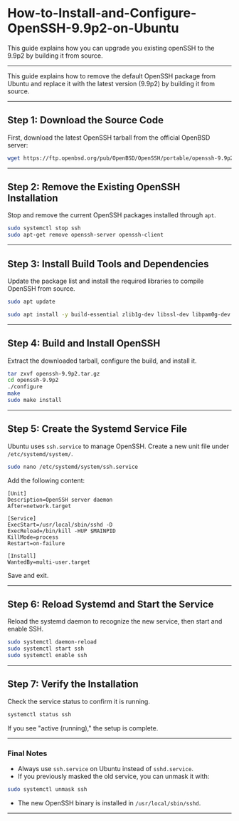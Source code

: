 # How-to-Install-and-Configure-OpenSSH-9.9p2-on-Ubuntu
This guide explains how you can upgrade you existing openSSH to the 9.9p2 by building it from source.

---

This guide explains how to remove the default OpenSSH package from Ubuntu and replace it with the latest version (9.9p2) by building it from source.

---

## Step 1: Download the Source Code

First, download the latest OpenSSH tarball from the official OpenBSD server:

```bash
wget https://ftp.openbsd.org/pub/OpenBSD/OpenSSH/portable/openssh-9.9p2.tar.gz
```

---

## Step 2: Remove the Existing OpenSSH Installation

Stop and remove the current OpenSSH packages installed through `apt`.

```bash
sudo systemctl stop ssh
sudo apt-get remove openssh-server openssh-client
```

---

## Step 3: Install Build Tools and Dependencies

Update the package list and install the required libraries to compile OpenSSH from source.

```bash
sudo apt update

sudo apt install -y build-essential zlib1g-dev libssl-dev libpam0g-dev libselinux1-dev libwrap0-dev libedit-dev libbsd-dev autoconf automake libtool pkg-config wget curl git
```

---

## Step 4: Build and Install OpenSSH

Extract the downloaded tarball, configure the build, and install it.

```bash
tar zxvf openssh-9.9p2.tar.gz
cd openssh-9.9p2
./configure
make
sudo make install
```

---

## Step 5: Create the Systemd Service File

Ubuntu uses `ssh.service` to manage OpenSSH. Create a new unit file under `/etc/systemd/system/`.

```bash
sudo nano /etc/systemd/system/ssh.service
```

Add the following content:

```
[Unit]
Description=OpenSSH server daemon
After=network.target

[Service]
ExecStart=/usr/local/sbin/sshd -D
ExecReload=/bin/kill -HUP $MAINPID
KillMode=process
Restart=on-failure

[Install]
WantedBy=multi-user.target
```

Save and exit.

---

## Step 6: Reload Systemd and Start the Service

Reload the systemd daemon to recognize the new service, then start and enable SSH.

```bash
sudo systemctl daemon-reload
sudo systemctl start ssh
sudo systemctl enable ssh
```

---

## Step 7: Verify the Installation

Check the service status to confirm it is running.

```bash
systemctl status ssh
```

If you see "active (running)," the setup is complete.

---

### Final Notes

- Always use `ssh.service` on Ubuntu instead of `sshd.service`.
- If you previously masked the old service, you can unmask it with:

```bash
sudo systemctl unmask ssh
```

- The new OpenSSH binary is installed in `/usr/local/sbin/sshd`.

---
